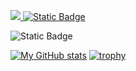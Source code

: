 <p align="left">
  <a href="https://github.com/any7dev">
    <img src="https://skillicons.dev/icons?i=azure" /> <img alt="Static Badge" src="https://img.shields.io/badge/AZ-400-blue">
  </a>
</p>

![Static Badge](https://img.shields.io/badge/Python%20%26%20Cobol-Learning-red)

[![My GitHub stats](https://github-readme-stats.vercel.app/api?username=any7dev&include_all_commits&show_icons=true&theme=flag-india&hide_border=true)](https://github.com/any7dev)
[![trophy](https://github-profile-trophy.vercel.app/?username=any7dev&rank=-?&margin-w=5&no-frame=true)](https://github.com/any7dev)






